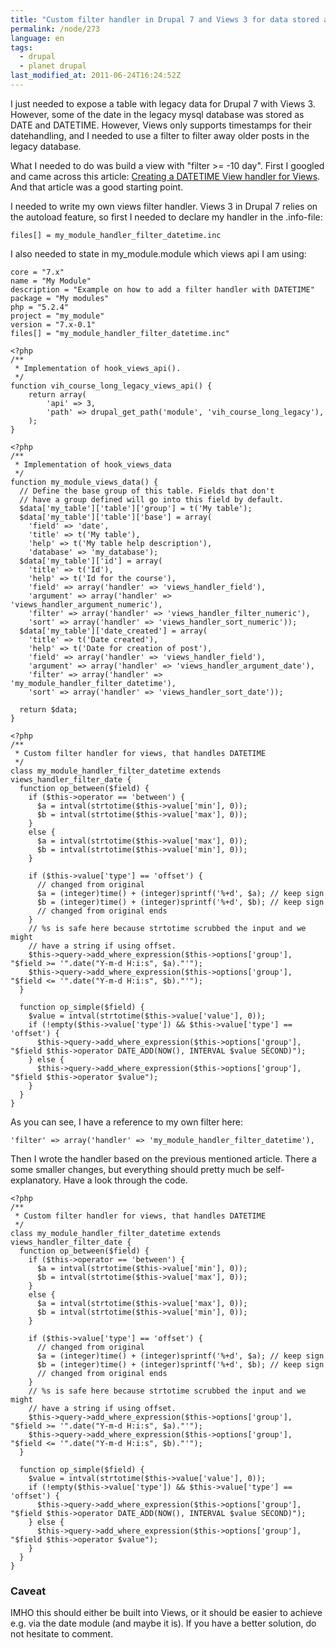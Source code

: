 ```yaml
---
title: "Custom filter handler in Drupal 7 and Views 3 for data stored as date and datetime"
permalink: /node/273
language: en
tags:
  - drupal
  - planet drupal
last_modified_at: 2011-06-24T16:24:52Z
---
```


I just needed to expose a table with legacy data for Drupal 7 with Views 3. However, some of the date in the legacy mysql database was stored as DATE and DATETIME. However, Views only supports timestamps for their datehandling, and I needed to use a filter to filter away older posts in the legacy database.

What I needed to do was build a view with "filter >= -10 day". First I googled and came across this article: [Creating a DATETIME View handler for Views](http://www.dave.st/content/creating-datetime-view-handler-views2). And that article was a good starting point.

I needed to write my own views filter handler. Views 3 in Drupal 7 relies on the autoload feature, so first I needed to declare my handler in the .info-file:

```
files[] = my_module_handler_filter_datetime.inc
```

I also needed to state in my\_module.module which views api I am using:

  
```
core = "7.x"
name = "My Module"
description = "Example on how to add a filter handler with DATETIME"
package = "My modules"
php = "5.2.4"
project = "my_module"
version = "7.x-0.1"
files[] = "my_module_handler_filter_datetime.inc"
```


```
<?php
/**
 * Implementation of hook_views_api().
 */
function vih_course_long_legacy_views_api() {
    return array(
        'api' => 3,
        'path' => drupal_get_path('module', 'vih_course_long_legacy'),
    );
}
```


```
<?php
/**
 * Implementation of hook_views_data
 */
function my_module_views_data() {
  // Define the base group of this table. Fields that don't
  // have a group defined will go into this field by default.
  $data['my_table']['table']['group'] = t('My table');
  $data['my_table']['table']['base'] = array(
    'field' => 'date',
    'title' => t('My table'),
    'help' => t('My table help description'),
    'database' => 'my_database');
  $data['my_table']['id'] = array(
    'title' => t('Id'),
    'help' => t('Id for the course'),
    'field' => array('handler' => 'views_handler_field'),
    'argument' => array('handler' => 'views_handler_argument_numeric'),
    'filter' => array('handler' => 'views_handler_filter_numeric'),
    'sort' => array('handler' => 'views_handler_sort_numeric'));
  $data['my_table']['date_created'] = array(
    'title' => t('Date created'),
    'help' => t('Date for creation of post'),
    'field' => array('handler' => 'views_handler_field'),
    'argument' => array('handler' => 'views_handler_argument_date'),
    'filter' => array('handler' => 'my_module_handler_filter_datetime'),
    'sort' => array('handler' => 'views_handler_sort_date'));

  return $data;
}

```


```
<?php
/**
 * Custom filter handler for views, that handles DATETIME
 */
class my_module_handler_filter_datetime extends views_handler_filter_date {
  function op_between($field) {
    if ($this->operator == 'between') {
      $a = intval(strtotime($this->value['min'], 0));
      $b = intval(strtotime($this->value['max'], 0));
    }
    else {
      $a = intval(strtotime($this->value['max'], 0));
      $b = intval(strtotime($this->value['min'], 0));
    }

    if ($this->value['type'] == 'offset') {
      // changed from original
      $a = (integer)time() + (integer)sprintf('%+d', $a); // keep sign
      $b = (integer)time() + (integer)sprintf('%+d', $b); // keep sign
      // changed from original ends
    }
    // %s is safe here because strtotime scrubbed the input and we might
    // have a string if using offset.
    $this->query->add_where_expression($this->options['group'], "$field >= '".date("Y-m-d H:i:s", $a)."'");
    $this->query->add_where_expression($this->options['group'], "$field <= '".date("Y-m-d H:i:s", $b)."'");
  }

  function op_simple($field) {
    $value = intval(strtotime($this->value['value'], 0));
    if (!empty($this->value['type']) && $this->value['type'] == 'offset') {
      $this->query->add_where_expression($this->options['group'], "$field $this->operator DATE_ADD(NOW(), INTERVAL $value SECOND)");
    } else {
      $this->query->add_where_expression($this->options['group'], "$field $this->operator $value");
    }
  }
}
```


As you can see, I have a reference to my own filter here:

`'filter' => array('handler' => 'my_module_handler_filter_datetime'),`

Then I wrote the handler based on the previous mentioned article. There a some smaller changes, but everything should pretty much be self-explanatory. Have a look through the code.

  
```
<?php
/**
 * Custom filter handler for views, that handles DATETIME
 */
class my_module_handler_filter_datetime extends views_handler_filter_date {
  function op_between($field) {
    if ($this->operator == 'between') {
      $a = intval(strtotime($this->value['min'], 0));
      $b = intval(strtotime($this->value['max'], 0));
    }
    else {
      $a = intval(strtotime($this->value['max'], 0));
      $b = intval(strtotime($this->value['min'], 0));
    }

    if ($this->value['type'] == 'offset') {
      // changed from original
      $a = (integer)time() + (integer)sprintf('%+d', $a); // keep sign
      $b = (integer)time() + (integer)sprintf('%+d', $b); // keep sign
      // changed from original ends
    }
    // %s is safe here because strtotime scrubbed the input and we might
    // have a string if using offset.
    $this->query->add_where_expression($this->options['group'], "$field >= '".date("Y-m-d H:i:s", $a)."'");
    $this->query->add_where_expression($this->options['group'], "$field <= '".date("Y-m-d H:i:s", $b)."'");
  }

  function op_simple($field) {
    $value = intval(strtotime($this->value['value'], 0));
    if (!empty($this->value['type']) && $this->value['type'] == 'offset') {
      $this->query->add_where_expression($this->options['group'], "$field $this->operator DATE_ADD(NOW(), INTERVAL $value SECOND)");
    } else {
      $this->query->add_where_expression($this->options['group'], "$field $this->operator $value");
    }
  }
}
```

### Caveat

IMHO this should either be built into Views, or it should be easier to achieve e.g. via the date module (and maybe it is). If you have a better solution, do not hesitate to comment.
